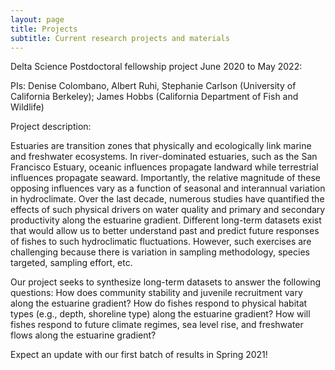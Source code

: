 ```yaml
---
layout: page
title: Projects
subtitle: Current research projects and materials
---
```


Delta Science Postdoctoral fellowship project June 2020 to May 2022:

PIs: Denise Colombano, Albert Ruhi, Stephanie Carlson (University of California Berkeley); James Hobbs (California Department of Fish and Wildlife)

Project description: 

Estuaries are transition zones that physically and ecologically link marine and freshwater ecosystems. In river-dominated estuaries, such as the San Francisco Estuary, oceanic influences propagate landward while terrestrial influences propagate seaward. Importantly, the relative magnitude of these opposing influences vary as a function of seasonal and interannual variation in hydroclimate. Over the last decade, numerous studies have quantified the effects of such physical drivers on water quality and primary and secondary productivity along the estuarine gradient. Different long-term datasets exist that would allow us to better understand past and predict future responses of fishes to such hydroclimatic fluctuations. However, such exercises are challenging because there is variation in sampling methodology, species targeted, sampling effort, etc. 

Our project seeks to synthesize long-term datasets to answer the following questions: How does community stability and juvenile recruitment vary along the estuarine gradient? How do fishes respond to physical habitat types (e.g., depth, shoreline type) along the estuarine gradient? How will fishes respond to future climate regimes, sea level rise, and freshwater flows along the estuarine gradient? 

Expect an update with our first batch of results in Spring 2021!




